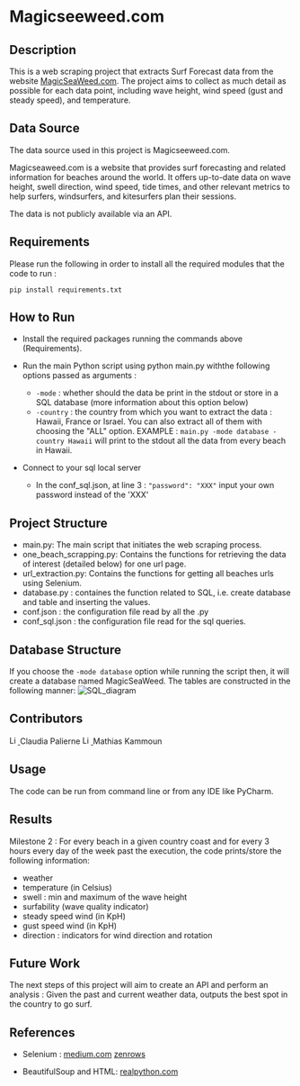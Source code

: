 # Magicseeweed.com

## Description

This is a web scraping project that extracts Surf Forecast data from the website [MagicSeaWeed.com](https://magicseaweed.com/).
The project aims to collect as much detail as possible for each data point, including wave height, wind speed (gust and steady speed), and temperature.

## Data Source

The data source used in this project is Magicseeweed.com.

Magicseaweed.com is a website that provides surf forecasting and related information for beaches around the world.
It offers up-to-date data on wave height, swell direction, wind speed, tide times, and other relevant metrics to help surfers, windsurfers, and kitesurfers plan their sessions.

The data is not publicly available via an API.

## Requirements

Please run the following in order to install all the required modules that the code to run :

```pip install requirements.txt```

## How to Run

* Install the required packages running the commands above (Requirements). 
* Run the main Python script using python main.py withthe following options passed as arguments :
  - `-mode` : whether should the data be print in the stdout or store in a SQL database (more information about this option below)
  - `-country` : the country from which you want to extract the data : Hawaii, France or Israel. You can also extract all of them with choosing the "ALL" option.
EXAMPLE : `main.py -mode database -country Hawaii` will print to the stdout all the data from every beach in Hawaii.

* Connect to your sql local server
  - In the conf_sql.json, at line 3 : `"password": "XXX"` input your own password instead of the 'XXX'
  

## Project Structure

* main.py: The main script that initiates the web scraping process. 
* one_beach_scrapping.py: Contains the functions for retrieving the data of interest (detailed below) for one url page. 
* url_extraction.py: Contains the functions for getting all beaches urls using Selenium.
* database.py : containes the function related to SQL, i.e. create database and table and inserting the values.
* conf.json : the configuration file read by all the .py
* conf_sql.json : the configuration file read for the sql queries.

## Database Structure

If you choose the `-mode database` option while running the script then, it will create a database named MagicSeaWeed.
The tables are constructed in the following manner:
![SQL_diagram](ERD.png)

## Contributors

<a href="https://www.linkedin.com/in/claudia-palierne-0188631b9/">
  <img src="https://cdn-icons-png.flaticon.com/512/174/174857.png" alt="LinkedIn logo" style="width:15px;height:15px;">
</a>
Claudia Palierne 


<a href="https://www.linkedin.com/in/mathias-kammoun/">
  <img src="https://cdn-icons-png.flaticon.com/512/174/174857.png" alt="LinkedIn logo" style="width:15px;height:15px;">
</a>
Mathias Kammoun 

## Usage

The code can be run from command line or from any IDE like PyCharm.

## Results

Milestone 2 : For every beach in a given country coast and for every 3 hours every day of the week past the execution, the code prints/store the following information:
* weather
* temperature (in Celsius)
* swell : min and maximum of the wave height
* surfability (wave quality indicator)
* steady speed wind (in KpH)
* gust speed wind  (in KpH)
* direction : indicators for wind direction and rotation

## Future Work

The next steps of this project will aim to create an API and perform an analysis :
Given the past and current weather data, outputs the best spot in the country to go surf.

## References

* Selenium :
[medium.com](https://medium.com/pythoneers/web-scraping-using-selenium-python-6c511258ab50#:~:text=It%20is%20the%20process%20of,can%20scrape%20dynamic%20web%20easily)
[zenrows](https://www.zenrows.com/blog/scraping-javascript-rendered-web-pages#the-disadvantage-of-using-selenium)

* BeautifulSoup and HTML:
[realpython.com](https://realpython.com/beautiful-soup-web-scraper-python/)